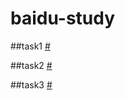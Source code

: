 # baidu-study

##task1 [#](https://djw12581.github.io/baidu-study/002/dist/index.html)   

##task2 [#](https://djw12581.github.io/baidu-study/002/dist/index.html) 

##task3 [#](https://djw12581.github.io/baidu-study/003/dist/index.html)     